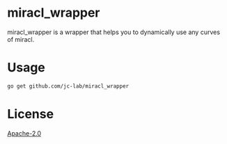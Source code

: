 # miracl_wrapper

miracl_wrapper is a wrapper that helps you to dynamically use any curves of miracl.

# Usage

```bash
go get github.com/jc-lab/miracl_wrapper
```

# License

[Apache-2.0](./LICENSE)
